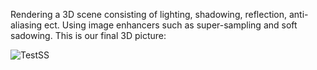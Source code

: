 Rendering a 3D scene consisting of lighting, shadowing, reflection, anti-aliasing ect.
Using image enhancers such as super-sampling and soft sadowing.
This is our final 3D picture:



![TestSS](https://github.com/deenacop/ISE5783_1227_1716/assets/92033698/f2581d8d-724a-43c8-b95e-3c9dfed65514)

